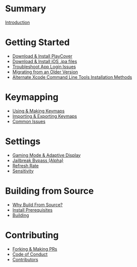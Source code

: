 # Summary

[Introduction](./Introduction.md)

# Getting Started

-   [Download & Install PlayCover](./getting_started/download_playcover.md)
-   [Download & Install iOS .ipa files](./getting_started/download_ipa.md)
-   [Troubleshoot App Login Issues](./getting_started/troubleshoot_login.md)
-   [Migrating from an Older Version](./getting_started/migrating.md)
-   [Alternate Xcode Command Line Tools Installation Methods](./getting_started/alt_xcode_cli_install.md)

# Keymapping

-   [Using & Making Keymaps](./keymapping/using_making_keymaps.md)
-   [Importing & Exporting Keymaps](./keymapping/import_export_keymaps.md)
-   [Common Issues](./keymapping/common_issues.md)

# Settings

-   [Gaming Mode & Adaptive Display]()
-   [Jailbreak Bypass (Alpha)]()
-   [Refresh Rate]()
-   [Sensitivity]()

# Building from Source

-   [Why Build From Source?](building_from_source/why_build.md)
-   [Install Prerequisites](./building_from_source/install_prerequisites.md)
-   [Building](./building_from_source/building.md)

# Contributing

-   [Forking & Making PRs]()
-   [Code of Conduct](./contributing/code_of_conduct.md)
-   [Contributors](./contributors.md)
